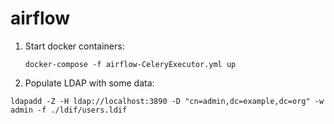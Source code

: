 # airflow

1. Start docker containers:

   `docker-compose -f airflow-CeleryExecutor.yml up`

2. Populate LDAP with some data:

  `ldapadd -Z -H ldap://localhost:3890 -D "cn=admin,dc=example,dc=org" -w admin -f ./ldif/users.ldif`

